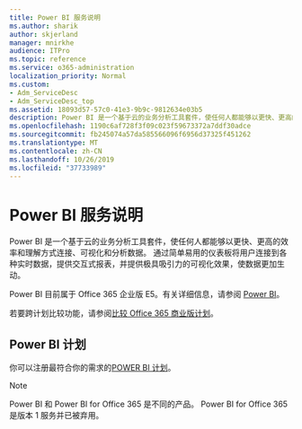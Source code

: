 ```yaml
---
title: Power BI 服务说明
ms.author: sharik
author: skjerland
manager: mnirkhe
audience: ITPro
ms.topic: reference
ms.service: o365-administration
localization_priority: Normal
ms.custom:
- Adm_ServiceDesc
- Adm_ServiceDesc_top
ms.assetid: 18093d57-57c0-41e3-9b9c-9812634e03b5
description: Power BI 是一个基于云的业务分析工具套件，使任何人都能够以更快、更高的效率和理解方式连接、可视化和分析数据。 通过简单易用的仪表板将用户连接到各种实时数据，提供交互式报表，并提供极具吸引力的可视化效果，使数据更加生动。
ms.openlocfilehash: 1190c6af728f3f09c023f59673372a7ddf30adce
ms.sourcegitcommit: fb245074a57da585566096f6956d37325f451262
ms.translationtype: MT
ms.contentlocale: zh-CN
ms.lasthandoff: 10/26/2019
ms.locfileid: "37733989"
---
```

# <a name="power-bi-service-description"></a>Power BI 服务说明

Power BI 是一个基于云的业务分析工具套件，使任何人都能够以更快、更高的效率和理解方式连接、可视化和分析数据。 通过简单易用的仪表板将用户连接到各种实时数据，提供交互式报表，并提供极具吸引力的可视化效果，使数据更加生动。
  
Power BI 目前属于 Office 365 企业版 E5。有关详细信息，请参阅 [Power BI](https://powerbi.microsoft.com/)。
  
若要跨计划比较功能，请参阅[比较 Office 365 商业版计划](https://go.microsoft.com/fwlink/?LinkID=799177&amp;clcid=0x409)。
  
## <a name="power-bi-plans"></a>Power BI 计划

你可以注册最符合你的需求的[POWER BI 计划](https://go.microsoft.com/fwlink/?LinkID=786854)。 
  
> [!NOTE]
> Power BI 和 Power BI for Office 365 是不同的产品。 Power BI for Office 365 是版本 1 服务并已被弃用。 
  
